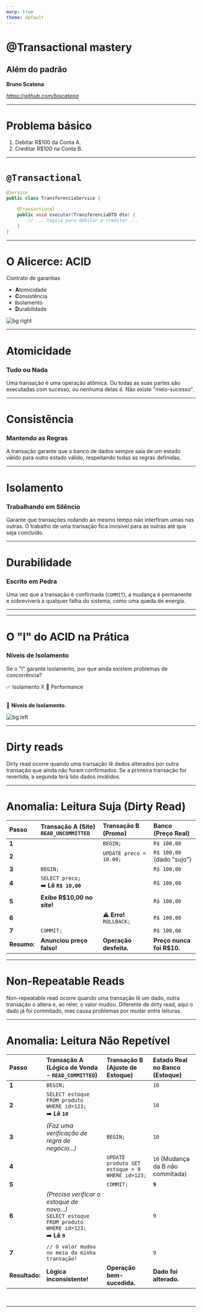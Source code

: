 ```yaml
---
marp: true
theme: default
---
```


<style>
section.shrink table {
  font-size: 0.6em;
}
</style>

# @Transactional mastery
## Além do padrão

**Bruno Scatena**

*https://github.com/bjscatena*

---

# Problema básico

1. Debitar R$100 da Conta A.
2. Creditar R$100 na Conta B.

---

# `@Transactional`

```java
@Service
public class TransferenciaService {

    @Transactional
    public void executar(TransferenciaDTO dto) {
        // ... lógica para debitar e creditar ...
    }
}
```

---

# **O Alicerce: ACID**

Contrato de garantias

- **A**tomicidade
- **C**onsistência
- **I**solamento
- **D**urabilidade

![bg right](https://github.com/user-attachments/assets/8ee6f3d2-6fb3-45ac-9ea0-84322b67341c)

---

# **A**tomicidade
### Tudo ou Nada

Uma transação é uma operação atômica. Ou todas as suas partes são executadas com sucesso, ou nenhuma delas é. Não existe "meio-sucesso".

---

# **C**onsistência
### Mantendo as Regras

A transação garante que o banco de dados sempre saia de um estado válido para outro estado válido, respeitando todas as regras definidas.

---

# **I**solamento
### Trabalhando em Silêncio

Garante que transações rodando ao mesmo tempo não interfiram umas nas outras. O trabalho de uma transação fica invisível para as outras até que seja concluído.

---

# **D**urabilidade
### Escrito em Pedra

Uma vez que a transação é confirmada (`COMMIT`), a mudança é permanente e sobreviverá a qualquer falha do sistema, como uma queda de energia.

---

---

# **O "I" do ACID na Prática**
### Níveis de Isolamento

Se o "I" garante Isolamento, por que ainda existem problemas de concorrência?

:white_check_mark: Isolamento X 🐢 Performance

<br>🦸 **Níveis de Isolamento**.

![bg left](https://github.com/user-attachments/assets/b29e78ae-dc57-426d-93c9-f48e17978ba1)


---

# Dirty reads

Dirty read ocorre quando uma transação lê dados alterados por outra transação que ainda não foram confirmados. Se a primeira transação for revertida, a segunda terá lido dados inválidos.

---

<!--
class: shrink
-->

# Anomalia: Leitura Suja (Dirty Read)

| Passo | Transação A (Site)<br>`READ_UNCOMMITTED` | Transação B (Promo) | Banco<br>(Preço Real) |
| :--- | :--- | :--- | :--- |
| **1** | | `BEGIN;` | `R$ 100,00` |
| **2** | | `UPDATE preco = 10.00;` | `R$ 100,00` (dado "sujo") |
| **3** | `BEGIN;` | | `R$ 100,00` |
| **4** | `SELECT preco;` <br> ➡️ **Lê `R$ 10,00`** | | `R$ 100,00` |
| **5** | **Exibe R$10,00 no site!** | | `R$ 100,00` |
| **6** | | ⚠️ **Erro!** <br> `ROLLBACK;` | `R$ 100,00` |
| **7** | `COMMIT;` | | `R$ 100,00` |
| **Resumo:** | **Anunciou preço falso!** | **Operação desfeita.** | **Preço nunca foi R$10.** |

---

# Non-Repeatable Reads

Non-repeatable read ocorre quando uma transação lê um dado, outra transação o altera e, ao reler, o valor mudou. Diferente de dirty read, aqui o dado já foi commitado, mas causa problemas por mudar entre leituras.

---
<!--
class: shrink
-->

# Anomalia: Leitura Não Repetível

| Passo | Transação A (Lógica de Venda - `READ_COMMITTED`) | Transação B (Ajuste de Estoque) | Estado **Real** no Banco (Estoque) |
| :--- | :--- | :--- | :--- |
| **1** | `BEGIN;` | | `10` |
| **2** | `SELECT estoque FROM produto WHERE id=123;` <br> ➡️ **Lê `10`** | | `10` |
| **3** | *(Faz uma verificação de regra de negócio...)* | `BEGIN;` | `10` |
| **4** | | `UPDATE produto SET estoque = 9 WHERE id=123;` | `10` (Mudança da B não commitada) |
| **5** | | `COMMIT;` | **`9`** |
| **6** | *(Precisa verificar o estoque de novo...)*<br>`SELECT estoque FROM produto WHERE id=123;` <br> ➡️ **Lê `9`** | | `9`|
| **7** | `// O valor mudou no meio da minha transação!` | | `9`|
| **Resultado:** | **Lógica inconsistente!** | **Operação bem-sucedida.** | **Dado foi alterado.**|

<br>

---
